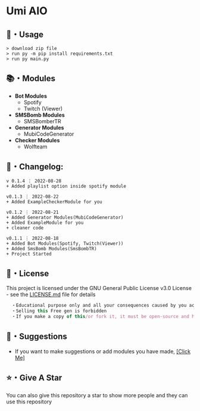 # Umi AIO

## 🎈・Usage

```
> download zip file
> run py -m pip install requirements.txt
> run py main.py
```

## 📚・Modules

-   **Bot Modules**
    -   Spotify
    -   Twitch (Viewer)
-   **SMSBomb Modules**
    -   SMSBomberTR
-   **Generator Modules**
    -   MubiCodeGenerator
-   **Checker Modules**
    -   Wolfteam

## 🚩・Changelog:

```
v 0.1.4 ⋮ 2022-08-28
+ Added playlist option inside spotify module

v0.1.3 ⋮ 2022-08-22
+ Added ExampleCheckerModule for you

v0.1.2 ⋮ 2022-08-21
+ Added Generator Modules(MubiCodeGenerator)
+ Added ExampleModule for you
+ cleaner code

v0.1.1 ⋮ 2022-08-18
+ Added Bot Modules(Spotify, Twitch(Viewer))
+ Added SmsBomb Modules(SmsBombTR)
+ Project Started
```

## 📄・License

This project is licensed under the GNU General Public License v3.0 License - see the [LICENSE.md](./LICENSE) file for details

```js
  ・Educational purpose only and all your consequences caused by you actions is your responsibility
  ・Selling this Free gen is forbidden
  ・If you make a copy of this/or fork it, it must be open-source and have credits linking to this repo
```

## 🎉・Suggestions

-   If you want to make suggestions or add modules you have made, <a href="https://github.com/Mid0aria/Umi-AIO/issues/new">[Click Me]</a>

## ⭐・Give A Star

You can also give this repository a star to show more people and they can use this repository
